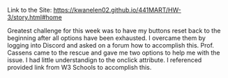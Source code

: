 Link to the Site: 
https://kwanelen02.github.io/441MART/HW-3/story.html#home


Greatest challenge for this week was to have my buttons reset back to the beginning after all options have been exhausted. I overcame them by logging into Discord and asked on a forum how to accomplish this. Prof. Cassens came to the rescue and gave me two options to help me with the issue. 
I had little understandign to the onclick attribute. I referenced provided link from W3 Schools to accomplish this. 
